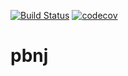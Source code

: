 [![Build Status](https://travis-ci.com/ContractBridge/pbnj.svg?branch=master)](https://travis-ci.com/ContractBridge/pbnj)
[![codecov](https://codecov.io/gh/ContractBridge/pbnj/branch/master/graph/badge.svg)](https://codecov.io/gh/ContractBridge/pbnj)

# pbnj
